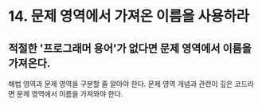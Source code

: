 # 14. 문제 영역에서 가져온 이름을 사용하라

## **적절한 '프로그래머 용어'가 없다면 문제 영역에서 이름을 가져온다.** 

해법 영역과 문제 영역을 구분할 줄 알아야 한다. 문제 영역 개념과 관련이 깊은 코드라면 문제 영역에서 이름을 가져와야 한다.

